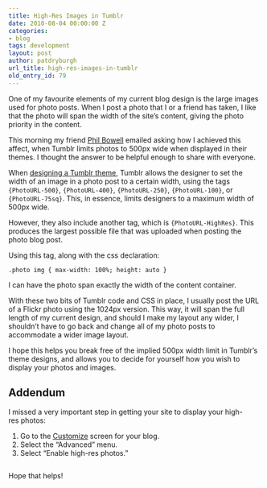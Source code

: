 ```yaml
---
title: High-Res Images in Tumblr
date: 2010-08-04 00:00:00 Z
categories:
- blog
tags: development
layout: post
author: patdryburgh
url_title: high-res-images-in-tumblr
old_entry_id: 79
---
```


One of my favourite elements of my current blog design is the large images used for photo posts. When I post a photo that I or a friend has taken, I like that the photo will span the width of the site’s content, giving the photo priority in the content.

This morning my friend <a href="http://log.philbowell.com/">Phil Bowell</a> emailed asking how I achieved this affect, when Tumblr limits photos to 500px wide when displayed in their themes. I thought the answer to be helpful enough to share with&nbsp;everyone.

When <a href="http://www.tumblr.com/docs/en/custom_themes">designing a Tumblr theme</a>, Tumblr allows the designer to set the width of an image in a photo post to a certain width, using the tags <code>{PhotoURL-500}</code>, <code>{PhotoURL-400}</code>, <code>{PhotoURL-250}</code>, <code>{PhotoURL-100}</code>, or <code>{PhotoURL-75sq}</code>. This, in essence, limits designers to a maximum width of 500px&nbsp;wide.

However, they also include another tag, which is <code>{PhotoURL-HighRes}</code>. This produces the largest possible file that was uploaded when posting the photo blog&nbsp;post.

Using this tag, along with the css&nbsp;declaration:

<pre><code>.photo img { max-width: 100%; height: auto }</code></pre>

I can have the photo span exactly the width of the content&nbsp;container.

With these two bits of Tumblr code and CSS in place, I usually post the URL of a Flickr photo using the 1024px version. This way, it will span the full length of my current design, and should I make my layout any wider, I shouldn’t have to go back and change all of my photo posts to accommodate a wider image&nbsp;layout.

I hope this helps you break free of the implied 500px width limit in Tumblr’s theme designs, and allows you to decide for yourself how you wish to display your photos and&nbsp;images.

<h2>Addendum</h2>

I missed a very important step in getting your site to display your high-res&nbsp;photos:

<ol>
<li>Go to the <a href="http://www.tumblr.com/customize">Customize</a> screen for your&nbsp;blog.</li>
<li>Select the “Advanced”&nbsp;menu.</li>
<li>Select “Enable high-res&nbsp;photos.”</li>
</ol>

<img src="http://28.media.tumblr.com/Yb4zJBopkko1n2jbZ7rx12Quo1_500.png" alt="">

Hope that&nbsp;helps!